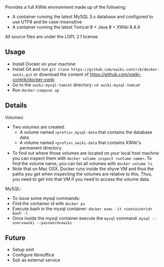 Provides a full XWiki environment made up of the following:
* A container running the latest MySQL 5.x database and configured to use UTF8 and be case-insensitive
* A container running the latest Tomcat 8 + Java 8 + XWiki 8.4.4

All source files are under the LGPL 2.1 license.

Usage
-----

* Install Docker on your machine
* Install Git and run `git clone https://github.com/xwiki-contrib/docker-xwiki.git` or download the content of https://github.com/xwiki-contrib/docker-xwiki
* Go to the `xwiki-mysql-tomcat` directory: `cd xwiki-mysql-tomcat`
* Run `docker-compose up`

Details
-------

Volumes:
* Two volumes are created:
  * A volume named `<prefix>_mysql-data` that contains the database data.
  * A volume named `<prefix>_xwiki-data` that contains XWiki's permanent directory.
* To find out where those volumes are located on your local host machine you can inspect them with `docker volume inspect <volume name>`. To find the volume name, you can list all volumes with `docker volume ls`. 
* Note that on Mac OSX, Docker runs inside the xhyve VM and thus the paths you get when inspecting the volumes are relative to this. Thus, you need to get into that VM if you need to access the volume data. 

MySQL:
* To issue some mysql commands:
 * Find the container id with `docker ps` 
 * Execute bash in the mysql container: `docker exec -it <containerid> bash -l`
 * Once inside the mysql container execute the `mysql` command: `mysql --user=xwiki --password=xwiki`

Future
------

* Setup xinit
* Configure libreoffice
* Solr as external service
